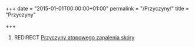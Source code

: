 +++
date = "2015-01-01T00:00:00+01:00"
permalink = "/Przyczyny/"
title = "Przyczyny"

+++

1.  REDIRECT [Przyczyny atopowego zapalenia skóry](/atopedia/Przyczyny_atopowego_zapalenia_skóry "wikilink")
